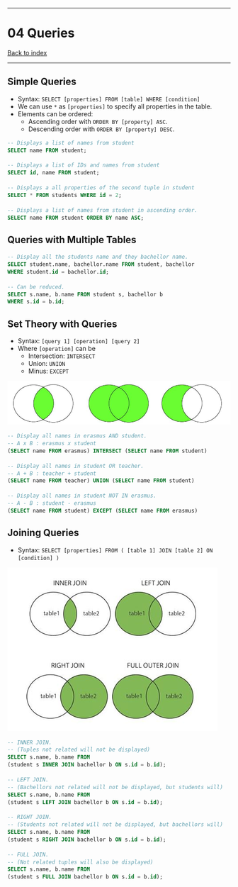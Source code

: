 
---
# 04 Queries

[Back to index](../../index.md)

---

## Simple Queries

- Syntax: `SELECT [properties] FROM [table] WHERE [condition]`
- We can use `*` as `[properties]` to specify all properties in the table.
- Elements can be ordered:
	- Ascending order with `ORDER BY [property] ASC`.
	- Descending order with `ORDER BY [property] DESC`.

```sql
-- Displays a list of names from student
SELECT name FROM student;

-- Displays a list of IDs and names from student
SELECT id, name FROM student;

-- Displays a all properties of the second tuple in student
SELECT * FROM students WHERE id = 2;

-- Displays a list of names from student in ascending order.
SELECT name FROM student ORDER BY name ASC;
```

## Queries with Multiple Tables

```SQL
-- Display all the students name and they bachellor name.
SELECT student.name, bachellor.name FROM student, bachellor
WHERE student.id = bachellor.id;

-- Can be reduced.
SELECT s.name, b.name FROM student s, bachellor b
WHERE s.id = b.id;
```

## Set Theory with Queries

- Syntax: `[query 1] [operation] [query 2]`
- Where `[operation]` can be 
	- Intersection: `INTERSECT`
	- Union: `UNION`
	- Minus: `EXCEPT`

![](/Assets/Programming/Databases/SQL_1.png)

```SQL
-- Display all names in erasmus AND student.
-- A x B : erasmus x student
(SELECT name FROM erasmus) INTERSECT (SELECT name FROM student)

-- Display all names in student OR teacher.
-- A + B : teacher + student
(SELECT name FROM teacher) UNION (SELECT name FROM student)

-- Display all names in student NOT IN erasmus.
-- A - B : student - erasmus
(SELECT name FROM student) EXCEPT (SELECT name FROM erasmus)
```

## Joining Queries

- Syntax: `SELECT [properties] FROM ( [table 1] JOIN [table 2] ON [condition] )`

![](/Assets/Programming/Databases/SQL_2.png)

```SQL
-- INNER JOIN.
-- (Tuples not related will not be displayed)
SELECT s.name, b.name FROM
(student s INNER JOIN bachellor b ON s.id = b.id);

-- LEFT JOIN.
-- (Bachellors not related will not be displayed, but students will)
SELECT s.name, b.name FROM
(student s LEFT JOIN bachellor b ON s.id = b.id);

-- RIGHT JOIN.
-- (Students not related will not be displayed, but bachellors will)
SELECT s.name, b.name FROM
(student s RIGHT JOIN bachellor b ON s.id = b.id);

-- FULL JOIN.
-- (Not related tuples will also be displayed)
SELECT s.name, b.name FROM
(student s FULL JOIN bachellor b ON s.id = b.id);
```